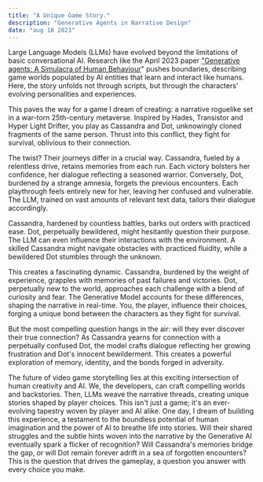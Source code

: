 ```yaml
---
title: "A Unique Game Story."
description: "Generative Agents in Narrative Design"
date: "aug 18 2023"
---
```


<!-- TODO: Add an image of Cassandra and Dot (Craft a prompt inspired by the conscious weapon of Transistor.) -->

Large Language Models (LLMs) have evolved beyond the limitations of basic conversational AI. Research like the April 2023 paper ["Generative agents: A Simulacra of Human Behaviour](https://dl.acm.org/doi/pdf/10.1145/3586183.3606763)" pushes boundaries, describing game worlds populated by AI entities that learn and interact like humans. Here, the story unfolds not through scripts, but through the characters' evolving personalities and experiences.

This paves the way for a game I dream of creating: a narrative roguelike set in a war-torn 25th-century metaverse. Inspired by Hades, Transistor and Hyper Light Drifter, you play as Cassandra and Dot, unknowingly cloned fragments of the same person. Thrust into this conflict, they fight for survival, oblivious to their connection.

The twist? Their journeys differ in a crucial way. Cassandra, fueled by a relentless drive, retains memories from each run. Each victory bolsters her confidence, her dialogue reflecting a seasoned warrior. Conversely, Dot, burdened by a strange amnesia, forgets the previous encounters. Each playthrough feels entirely new for her, leaving her confused and vulnerable. The LLM, trained on vast amounts of relevant text data, tailors their dialogue accordingly.

Cassandra, hardened by countless battles, barks out orders with practiced ease. Dot, perpetually bewildered, might hesitantly question their purpose. The LLM can even influence their interactions with the environment. A skilled Cassandra might navigate obstacles with practiced fluidity, while a bewildered Dot stumbles through the unknown.

This creates a fascinating dynamic. Cassandra, burdened by the weight of experience, grapples with memories of past failures and victories. Dot, perpetually new to the world, approaches each challenge with a blend of curiosity and fear. The Generative Model accounts for these differences, shaping the narrative in real-time. You, the player, influence their choices, forging a unique bond between the characters as they fight for survival.

But the most compelling question hangs in the air: will they ever discover their true connection? As Cassandra yearns for connection with a perpetually confused Dot, the model crafts dialogue reflecting her growing frustration and Dot's innocent bewilderment. This creates a powerful exploration of memory, identity, and the bonds forged in adversity.

The future of video game storytelling lies at this exciting intersection of human creativity and AI. We, the developers, can craft compelling worlds and backstories. Then, LLMs weave the narrative threads, creating unique stories shaped by player choices. This isn't just a game; it's an ever-evolving tapestry woven by player and AI alike. One day, I dream of building this experience, a testament to the boundless potential of human imagination and the power of AI to breathe life into stories. Will their shared struggles and the subtle hints woven into the narrative by the Generative AI eventually spark a flicker of recognition? Will Cassandra's memories bridge the gap, or will Dot remain forever adrift in a sea of forgotten encounters? This is the question that drives the gameplay, a question you answer with every choice you make.
